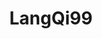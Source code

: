 ---
title: LangQi99
link: https://langqi99.com
description: 好吃！
# rss:
avatar: https://langqi99.com/profile.webp
---
